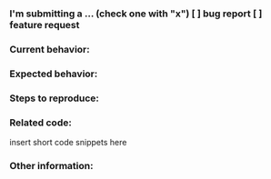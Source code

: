 ### I'm submitting a ... (check one with "x") [ ] bug report [ ] feature request

### Current behavior:

### Expected behavior:

### Steps to reproduce:

### Related code:
insert short code snippets here

### Other information:


